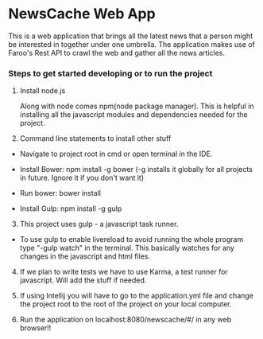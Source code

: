 # NewsCache Web App

This is a web application that brings all the latest news that a person might be interested in together under one umbrella.
The application makes use of Faroo's Rest API to crawl the web and gather all the news articles.


### Steps to get started developing or to run the project

 1. Install node.js

    Along with node comes npm(node package manager). This is helpful in installing all the javascript modules and dependencies
    needed for the project.

 2. Command line statements to install other stuff

   * Navigate to project root in cmd or open terminal in the IDE.

   * Install Bower: npm install -g bower (-g installs it globally for all projects in future. Ignore it if you don't want it)

   * Run bower: bower install

   * Install Gulp: npm install -g gulp

 3. This project uses gulp - a javascript task runner.

   * To use gulp to enable livereload to avoid running the whole program type "-gulp watch" in the terminal.
     This basically watches for any changes in the javascript and html files.

 4. If we plan to write tests we have to use Karma, a test runner for javascript.
    Will add the stuff if needed.

 5. If using Intellij you will have to go to the application.yml file and change the project root to the root of the project
    on your local computer.

 6. Run the application on localhost:8080/newscache/#/ in any web browser!!